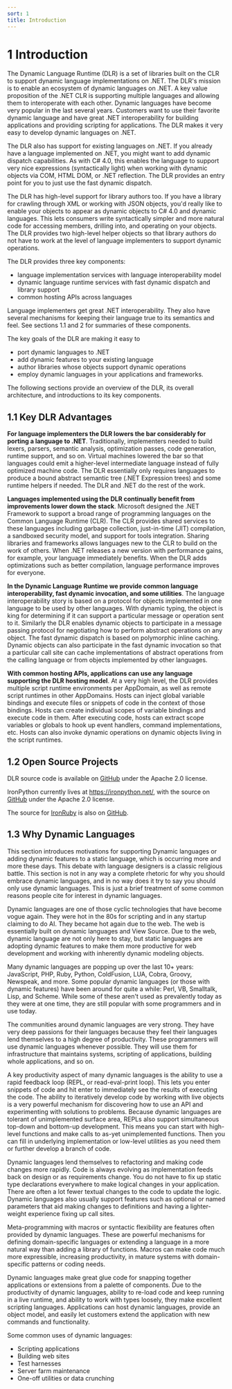 ```yaml
---
sort: 1
title: Introduction
---
```


# 1 Introduction

The Dynamic Language Runtime (DLR) is a set of libraries built on the CLR to support dynamic language implementations on .NET. The DLR's mission is to enable an ecosystem of dynamic languages on .NET. A key value proposition of the .NET CLR is supporting multiple languages and allowing them to interoperate with each other. Dynamic languages have become very popular in the last several years. Customers want to use their favorite dynamic language and have great .NET interoperability for building applications and providing scripting for applications. The DLR makes it very easy to develop dynamic languages on .NET.

The DLR also has support for existing languages on .NET. If you already have a language implemented on .NET, you might want to add dynamic dispatch capabilities. As with C\# 4.0, this enables the language to support very nice expressions (syntactically light) when working with dynamic objects via COM, HTML DOM, or .NET reflection. The DLR provides an entry point for you to just use the fast dynamic dispatch.

The DLR has high-level support for library authors too. If you have a library for crawling through XML or working with JSON objects, you'd really like to enable your objects to appear as dynamic objects to C\# 4.0 and dynamic languages. This lets consumers write syntactically simpler and more natural code for accessing members, drilling into, and operating on your objects. The DLR provides two high-level helper objects so that library authors do not have to work at the level of language implementers to support dynamic operations.

The DLR provides three key components:

- language implementation services with language interoperability model
- dynamic language runtime services with fast dynamic dispatch and library support
- common hosting APIs across languages

Language implementers get great .NET interoperability. They also have several mechanisms for keeping their language true to its semantics and feel. See sections 1.1 and 2 for summaries of these components.

The key goals of the DLR are making it easy to

- port dynamic languages to .NET
- add dynamic features to your existing language
- author libraries whose objects support dynamic operations
- employ dynamic languages in your applications and frameworks.

The following sections provide an overview of the DLR, its overall architecture, and introductions to its key components.

<h2 id="key-dlr-advantages">1.1 Key DLR Advantages</h2>

**For language implementers the DLR lowers the bar considerably for porting a language to .NET**. Traditionally, implementers needed to build lexers, parsers, semantic analysis, optimization passes, code generation, runtime support, and so on. Virtual machines lowered the bar so that languages could emit a higher-level intermediate language instead of fully optimized machine code. The DLR essentially only requires languages to produce a bound abstract semantic tree (.NET Expression trees) and some runtime helpers if needed. The DLR and .NET do the rest of the work.

**Languages implemented using the DLR continually benefit from improvements lower down the stack**. Microsoft designed the .NET Framework to support a broad range of programming languages on the Common Language Runtime (CLR). The CLR provides shared services to these languages including garbage collection, just-in-time (JIT) compilation, a sandboxed security model, and support for tools integration. Sharing libraries and frameworks allows languages new to the CLR to build on the work of others. When .NET releases a new version with performance gains, for example, your language immediately benefits. When the DLR adds optimizations such as better compilation, language performance improves for everyone.

**In the Dynamic Language Runtime we provide common language interoperability, fast dynamic invocation, and some utilities**. The language interoperability story is based on a protocol for objects implemented in one language to be used by other languages. With dynamic typing, the object is king for determining if it can support a particular message or operation sent to it. Similarly the DLR enables dynamic objects to participate in a message passing protocol for negotiating how to perform abstract operations on any object. The fast dynamic dispatch is based on polymorphic inline caching. Dynamic objects can also participate in the fast dynamic invocation so that a particular call site can cache implementations of abstract operations from the calling language or from objects implemented by other languages.

**With common hosting APIs, applications can use any language supporting the DLR hosting model**. At a very high level, the DLR provides multiple script runtime environments per AppDomain, as well as remote script runtimes in other AppDomains. Hosts can inject global variable bindings and execute files or snippets of code in the context of those bindings. Hosts can create individual scopes of variable bindings and execute code in them. After executing code, hosts can extract scope variables or globals to hook up event handlers, command implementations, etc. Hosts can also invoke dynamic operations on dynamic objects living in the script runtimes.

<h2 id="open-source-projects">1.2 Open Source Projects</h2>

DLR source code is available on [GitHub](https://github.com/IronLanguages/dlr) under the Apache 2.0 license.

IronPython currently lives at https://ironpython.net/, with the source on [GitHub](https://github.com/IronLanguages/ironpython2) under the Apache 2.0 license.

The source for [IronRuby](http://ironruby.net/) is also on [GitHub](https://github.com/IronLanguages/ironruby).

<h2 id="why-dynamic-languages">1.3 Why Dynamic Languages</h2>

This section introduces motivations for supporting Dynamic languages or adding dynamic features to a static language, which is occurring more and more these days. This debate with language designers is a classic religious battle. This section is not in any way a complete rhetoric for why you should embrace dynamic languages, and in no way does it try to say you should only use dynamic languages. This is just a brief treatment of some common reasons people cite for interest in dynamic languages.

Dynamic languages are one of those cyclic technologies that have become vogue again. They were hot in the 80s for scripting and in any startup claiming to do AI. They became hot again due to the web. The web is essentially built on dynamic languages and View Source. Due to the web, dynamic language are not only here to stay, but static languages are adopting dynamic features to make them more productive for web development and working with inherently dynamic modeling objects.

Many dynamic languages are popping up over the last 10+ years: JavaScript, PHP, Ruby, Python, ColdFusion, LUA, Cobra, Groovy, Newspeak, and more. Some popular dynamic languages (or those with dynamic features) have been around for quite a while: Perl, VB, Smalltalk, Lisp, and Scheme. While some of these aren't used as prevalently today as they were at one time, they are still popular with some programmers and in use today.

The communities around dynamic languages are very strong. They have very deep passions for their languages because they feel their languages lend themselves to a high degree of productivity. These programmers will use dynamic languages whenever possible. They will use them for infrastructure that maintains systems, scripting of applications, building whole applications, and so on.

A key productivity aspect of many dynamic languages is the ability to use a rapid feedback loop (REPL, or read-eval-print loop). This lets you enter snippets of code and hit enter to immediately see the results of executing the code. The ability to iteratively develop code by working with live objects is a very powerful mechanism for discovering how to use an API and experimenting with solutions to problems. Because dynamic languages are tolerant of unimplemented surface area, REPLs also support simultaneous top-down and bottom-up development. This means you can start with high-level functions and make calls to as-yet unimplemented functions. Then you can fill in underlying implementation or low-level utilities as you need them or further develop a branch of code.

Dynamic languages lend themselves to refactoring and making code changes more rapidly. Code is always evolving as implementation feeds back on design or as requirements change. You do not have to fix up static type declarations everywhere to make logical changes in your application. There are often a lot fewer textual changes to the code to update the logic. Dynamic languages also usually support features such as optional or named parameters that aid making changes to definitions and having a lighter-weight experience fixing up call sites.

Meta-programming with macros or syntactic flexibility are features often provided by dynamic languages. These are powerful mechanisms for defining domain-specific languages or extending a language in a more natural way than adding a library of functions. Macros can make code much more expressible, increasing productivity, in mature systems with domain-specific patterns or coding needs.

Dynamic languages make great glue code for snapping together applications or extensions from a palette of components. Due to the productivity of dynamic languages, ability to re-load code and keep running in a live runtime, and ability to work with types loosely, they make excellent scripting languages. Applications can host dynamic languages, provide an object model, and easily let customers extend the application with new commands and functionality.

Some common uses of dynamic languages:

- Scripting applications
- Building web sites
- Test harnesses
- Server farm maintenance
- One-off utilities or data crunching
